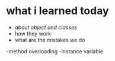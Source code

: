 # what i learned today

- *about object and classes*
 - how they work
 - what are the mistakes we do

-method overloading
-instance variable


